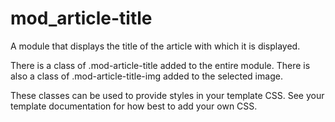 # mod_article-title
A module that displays the title of the article with which it is displayed.

There is a class of .mod-article-title added to the entire module.
There is also a class of .mod-article-title-img added to the selected image.

These classes can be used to provide styles in your template CSS. See your template documentation for how best to add your own CSS.